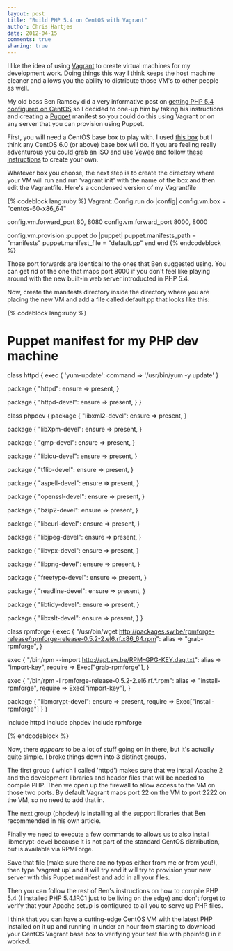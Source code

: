 ```yaml
---
layout: post
title: "Build PHP 5.4 on CentOS with Vagrant" 
author: Chris Hartjes
date: 2012-04-15
comments: true 
sharing: true 
---
```

I like the idea of using [Vagrant](http://vagrantup.com) to create virtual
machines for my development work. Doing things this way I think keeps the
host machine cleaner and allows you the ability to distribute those VM's
to other people as well.

My old boss Ben Ramsey did a very informative post on [getting PHP 5.4 configured on CentOS](http://benramsey.com/blog/2012/03/build-php-54-on-centos-62/)
so I decided to one-up him by taking his instructions and creating a [Puppet](http://puppetlabs.com/)
manifest so you could do this using Vagrant or on any server that you can 
provision using Puppet.

First, you will need a CentOS base box to play with. I used [this box](http://www.vagrantbox.es/37/)
but I think any CentOS 6.0 (or above) base box will do. If you are feeling really
adventurous you could grab an ISO and use [Vewee](https://github.com/jedi4ever/veewee) 
and follow [these instructions](http://www.ducea.com/2011/08/15/building-vagrant-boxes-with-veewee/)
to create your own. 

Whatever box you choose, the next step is to create the directory where your VM
will run and run 'vagrant init' with the name of the box and then edit the Vagrantfile.
Here's a condensed version of my Vagrantfile

{% codeblock lang:ruby %}
Vagrant::Config.run do |config|
  config.vm.box = "centos-60-x86_64"
    
  config.vm.forward_port 80, 8080
  config.vm.forward_port 8000, 8000
  
  config.vm.provision :puppet do |puppet|
     puppet.manifests_path = "manifests"
     puppet.manifest_file  = "default.pp"
  end
end
{% endcodeblock %}

Those port forwards are identical to the ones that Ben suggested using. You
can get rid of the one that maps port 8000 if you don't feel like playing
around with the new built-in web server introducted in PHP 5.4.

Now, create the manifests directory inside the directory where you are placing
the new VM and add a file called default.pp that looks like this:

{% codeblock lang:ruby %}
# Puppet manifest for my PHP dev machine

class httpd {
  exec { 'yum-update':
    command => '/usr/bin/yum -y update'
  }

  package { "httpd":
    ensure => present,
  }

  package { "httpd-devel":
    ensure  => present,
  }
}

class phpdev {
  package { "libxml2-devel":
    ensure  => present,
  }

  
  package { "libXpm-devel":
    ensure  => present,
  }
 
  package { "gmp-devel":
    ensure  => present,
  }
 
  package { "libicu-devel":
    ensure  => present,
  }

  package { "t1lib-devel":
    ensure  => present,
  }
  
  package { "aspell-devel":
    ensure  => present,
  }
  
  package { "openssl-devel":
    ensure  => present,
  }
 
  package { "bzip2-devel":
    ensure  => present,
  }
 
  package { "libcurl-devel":
    ensure  => present,
  }

  package { "libjpeg-devel":
    ensure  => present,
  }

  package { "libvpx-devel":
    ensure  => present,
  }

  package { "libpng-devel":
    ensure  => present,
  }

  package { "freetype-devel":
    ensure  => present,
  }

  package { "readline-devel":
    ensure  => present,
  }

  package { "libtidy-devel":
    ensure  => present,
  }

  package { "libxslt-devel":
    ensure  => present,
  }
}

class rpmforge {
  exec {
    "/usr/bin/wget http://packages.sw.be/rpmforge-release/rpmforge-release-0.5.2-2.el6.rf.x86_64.rpm":
      alias   => "grab-rpmforge",
  }

  exec {
    "/bin/rpm --import http://apt.sw.be/RPM-GPG-KEY.dag.txt":
      alias   => "import-key",
      require => Exec["grab-rpmforge"],
  }

  exec {
    "/bin/rpm -i rpmforge-release-0.5.2-2.el6.rf.*.rpm":
      alias   => "install-rpmforge",
      require => Exec["import-key"],
  }

  package { "libmcrypt-devel":
    ensure  => present,
    require => Exec["install-rpmforge"]
  }
}

include httpd
include phpdev
include rpmforge

{% endcodeblock %}

Now, there *appears* to be a lot of stuff going on in there, but it's actually
quite simple. I broke things down into 3 distinct groups. 

The first group (
which I called 'httpd') makes sure that we install Apache 2 and the development
libraries and header files that will be needed to compile PHP. Then we open up
the firewall to allow access to the VM on those two ports. By default Vagrant
maps port 22 on the VM to port 2222 on the VM, so no need to add that in. 

The next group (phpdev) is installing all the support libraries that Ben recommended 
in his own article.

Finally we need to execute a few commands to allows us to also install libmcrypt-devel
because it is not part of the standard CentOS distribution, but is available via
RPMForge.

Save that file (make sure there are no typos either from me or from you!), then type
'vagrant up' and it will try and it will try to provision your new server with this
Puppet manifest and add in all your files.

Then you can follow the rest of Ben's instructions on how to compile PHP 5.4 (I
installed PHP 5.4.1RC1 just to be living on the edge) and don't forget to verify
that your Apache setup is configured to all you to serve up PHP files.

I think that you can have a cutting-edge CentOS VM with the latest PHP installed on
it up and running in under an hour from starting to download your CentOS Vagrant
base box to verifying your test file with phpinfo() in it worked. 

